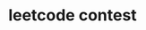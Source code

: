 ---
title: leetcode contest
description: 打过的Leetcode周赛与双周赛
image:

# Badge style
style:
    background: "#2a9d8f"
    color: "#fff"
---